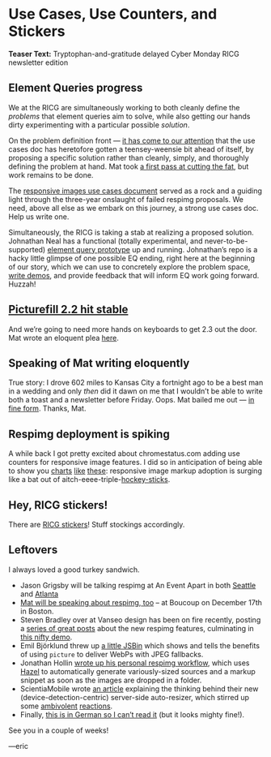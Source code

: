 # Use Cases, Use Counters, and Stickers
**Teaser Text:** Tryptophan-and-gratitude delayed Cyber Monday RICG newsletter edition

## Element Queries progress

We at the RICG are simultaneously working to both cleanly define the *problems* that element queries aim to solve, while also getting our hands dirty experimenting with a particular possible *solution*.

On the problem definition front — [it has come to our attention](http://ircbot.responsiveimages.org/bot/log/respimg/2014-11-19#T102038) that the use cases doc has heretofore gotten a teensey-weensie bit ahead of itself, by proposing a specific solution rather than cleanly, simply, and thoroughly defining the problem at hand. Mat took [a first pass at cutting the fat](https://github.com/ResponsiveImagesCG/eq-usecases/commit/7c5de85e99feefe830cc73811ad4a5129dd43f0c), but work remains to be done.

The [responsive images use cases document](http://usecases.responsiveimages.org/) served as a rock and a guiding light through the three-year onslaught of failed respimg proposals. We need, above all else as we embark on this journey, a strong use cases doc. Help us write one.

Simultaneously, the RICG is taking a stab at realizing a proposed solution. Johnathan Neal has a functional (totally experimental, and never-to-be-supported) [element query prototype](https://github.com/jonathantneal/hitch-element-queries) up and running. Johnathan’s repo is a hacky little glimpse of one possible EQ ending, right here at the beginning of our story, which we can use to concretely explore the problem space, [write demos](https://github.com/ResponsiveImagesCG/eq-demos), and provide feedback that will inform EQ work going forward. Huzzah!


## [Picturefill 2.2 hit stable](https://github.com/scottjehl/picturefill/releases/tag/2.2.0)

And we’re going to need more hands on keyboards to get 2.3 out the door. Mat wrote an eloquent plea [here](https://github.com/scottjehl/picturefill/issues/374).


## Speaking of Mat writing eloquently

True story: I drove 602 miles to Kansas City a fortnight ago to be a best man in a wedding and only *then* did it dawn on me that I wouldn’t be able to write both a toast and a newsletter before Friday. Oops. Mat bailed me out — [in fine form](http://lists.w3.org/Archives/Public/public-respimg/2014Nov/0018.html). Thanks, Mat.


## Respimg deployment is spiking

A while back I got pretty excited about chromestatus.com adding use counters for responsive image features. I did so in anticipation of being able to show you [charts](https://www.chromestatus.com/metrics/feature/timeline/popularity/524) [like](https://www.chromestatus.com/metrics/feature/timeline/popularity/523) [these](https://www.chromestatus.com/metrics/feature/timeline/popularity/521): responsive image markup adoption is surging like a bat out of aitch-eeee-triple-[hockey-sticks](http://en.wikipedia.org/wiki/Hockey_stick_graph).


## Hey, RICG stickers!

There are [RICG stickers](http://www.stickermule.com/user/1069094592/stickers)! Stuff stockings accordingly.


## Leftovers

I always loved a good turkey sandwich.

- Jason Grigsby will be talking respimg at An Event Apart in both [Seattle](http://aneventapart.com/event/seattle-2015) and [Atlanta](http://aneventapart.com/event/atlanta-2015)
- [Mat will be speaking about respimg, too](http://www.meetup.com/boston_JS/events/218914814/) – at Boucoup on December 17th in Boston.
- Steven Bradley over at Vanseo design has been on fire recently, posting a [series of great posts](http://www.vanseodesign.com/tag/responsive-images/) about the new respimg features, culminating in [this nifty demo](http://www.vanseodesign.com/web-design/responsive-images-demo/).
- Emil Björklund threw up [a little JSBin](http://jsbin.com/noxuze/) which shows and tells the benefits of using `picture` to deliver WebPs with JPEG fallbacks.
- Jonathan Hollin [wrote up his personal respimg workflow](https://www.perpetual-beta.org/weblog/srcset-production-factory.html), which uses [Hazel](http://www.noodlesoft.com/hazel.php) to automatically generate variously-sized sources and a markup snippet as soon as the images are dropped in a folder.
- ScientiaMobile wrote [an article]((http://www.scientiamobile.com/page/responsive-images-specification-real-world-scenarios)) explaining the thinking behind their new (device-detection-centric) server-side auto-resizer, which stirred up some [ambivolent](https://twitter.com/yoavweiss/status/538258500372422656) [react](https://twitter.com/wilto/status/538413818763030528)[ions](https://twitter.com/wilto/status/538414438664372224).
- Finally, [this is in German so I can’t read it](http://rocksolidthemes.com/de/contao/blog/responsive-images-picture-contao) (but it looks mighty fine!).

See you in a couple of weeks!

—eric

